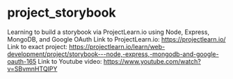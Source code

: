 # project_storybook
Learning to build a storybook via ProjectLearn.io using Node, Express, MongoDB, and Google OAuth
Link to ProjectLearn.io: https://projectlearn.io/
Link to exact project: https://projectlearn.io/learn/web-development/project/storybook---node,-express,-mongodb-and-google-oauth-165
Link to Youtube video: https://www.youtube.com/watch?v=SBvmnHTQIPY
